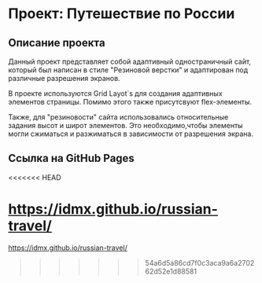 # Проект: Путешествие по России

## Описание проекта

Данный проект представляет собой адаптивный одностраничный сайт, который был написан в стиле "Резиновой верстки" и адаптирован под различные разрешения экранов.

В проекте используются Grid Layot`s для создания адаптивных элементов страницы. Помимо этого также присутсвуют flex-элементы. 

Также, для "резиновости" сайта использовались относительные задания высот и широт элементов. Это необходимо,чтобы элементы могли сжиматься и разжиматься в зависимости от разрешения экрана.

## Ссылка на GitHub Pages
<<<<<<< HEAD

https://idmx.github.io/russian-travel/
=======
https://idmx.github.io/russian-travel/
>>>>>>> 54a6d5a86cd7f0c3aca9a6a270262d52e1d88581
